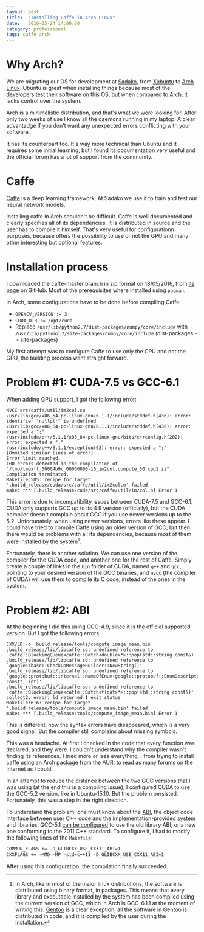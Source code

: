 ```yaml
---
layout: post
title:  "Installing Caffe in Arch Linux"
date:   2016-05-24 14:00:00
category: professional
tags: caffe arch
---
```


# Why Arch?

We are migrating our OS for development at [Sadako][sadako], from [Xubuntu][xubuntu] to [Arch Linux][arch]. Ubuntu is great when installing things because most of the developers test their software on this OS, but when compared to Arch, it lacks control over the system.

Arch is a minimalistic distribution, and that's what we were looking for. After only two weeks of use I know all the daemons running in my laptop. A clear advantadge if you don't want any unexpected errors conflicting with your software.

It has its counterpart too. It's way more technical than Ubuntu and it requires some initial learning, but I found its documentation very useful and the official forum has a lot of support from the community. 

# Caffe

[Caffe][caffe] is a deep learning framework. At Sadako we use it to train and test our neural network models.

Installing caffe in Arch shouldn't be difficult. Caffe is well documented and clearly specifies all of its dependencies. It is distributed in source and the user has to compile it himself. That's very useful for configurationn purposes, because offers the possibility to use or not the GPU and many other interesting but optional features.

# Installation process

I downloaded the caffe-master branch in zip format on 18/05/2016, from [its page][caffe-src] on GitHub. Most of the prerequisites where installed using `pacman`.

In Arch, some configurations have to be done before compiling Caffe:

- `OPENCV_VERSION := 3`
- `CUDA_DIR := /opt/cuda`
- Replace `/usr/lib/python2.7/dist-packages/numpy/core/include` with `/usr/lib/python2.7/site-packages/numpy/core/include` (dist-packages -> site-packages)

My first attempt was to configure Caffe to use only the CPU and not the GPU, the building process went straight forward.

# Problem #1: CUDA-7.5 vs GCC-6.1

When adding GPU support, I got the following error:

```
NVCC src/caffe/util/im2col.cu
/usr/lib/gcc/x86_64-pc-linux-gnu/6.1.1/include/stddef.h(436): error: identifier "nullptr" is undefined
/usr/lib/gcc/x86_64-pc-linux-gnu/6.1.1/include/stddef.h(436): error: expected a ";"
/usr/include/c++/6.1.1/x86_64-pc-linux-gnu/bits/c++config.h(202): error: expected a ";"
/usr/include/c++/6.1.1/exception(63): error: expected a ";"
[Ommited similar lines of error]
Error limit reached.
100 errors detected in the compilation of "/tmp/tmpxft_00004b9c_00000000-16_im2col.compute_50.cpp1.ii".
Compilation terminated.
Makefile:585: recipe for target '.build_release/cuda/src/caffe/util/im2col.o' failed
make: *** [.build_release/cuda/src/caffe/util/im2col.o] Error 1
```

This error is due to incompatibility issues between CUDA-7.5 and GCC-6.1. CUDA only supports GCC up to its 4.9 version (officially), but the CUDA compiler doesn't complain about GCC if you use newer versions up to the 5.2. Unfortunately, when using newer versions, errors like these appear. I could have tried to compile Caffe using an older version of GCC, but then there would be problems with all its dependencies, because most of them were installed by the system[^1]. 

[^1]: In Arch, like in most of the major linux distributions, the software is distributed using binary format, in packages. This means that every library and executable installed by the system has been compiled using the current version of GCC, which in Arch is GCC-6.1.1 at the moment of writing this. [Gentoo][gentoo] is a clear exception, all the software in Gentoo is distributed in code, and it is compiled by the user during the installation.

Fortunately, there is another solution. We can use one version of the compiler for the CUDA code, and another one for the rest of Caffe. Simply create a couple of links in the `bin` folder of CUDA, named `g++` and `gcc`, pointing to your desired version of the GCC binaries, and `nvcc` (the compiler of CUDA) will use them to compile its C code, instead of the ones in the system.

# Problem #2: ABI

At the beginning I did this using GCC-4.9, since it is the official supported version. But I got the following errors.

```
CXX/LD -o .build_release/tools/compute_image_mean.bin
.build_release/lib/libcaffe.so: undefined reference to `caffe::BlockingQueue<caffe::Batch<double>*>::pop(std::string const&)'
.build_release/lib/libcaffe.so: undefined reference to `google::base::CheckOpMessageBuilder::NewString()'
.build_release/lib/libcaffe.so: undefined reference to `google::protobuf::internal::NameOfEnum(google::protobuf::EnumDescriptor const*, int)'
.build_release/lib/libcaffe.so: undefined reference to `caffe::BlockingQueue<caffe::Batch<float>*>::pop(std::string const&)'
collect2: error: ld returned 1 exit status
Makefile:616: recipe for target '.build_release/tools/compute_image_mean.bin' failed
make: *** [.build_release/tools/compute_image_mean.bin] Error 1
```

This is different, now the syntax errors have disappeared, which is a very good signal. But the compiler still complains about missing symbols.

This was a headache. At first I checked in the code that every function was declared, and they were. I couldn't understand why the compiler wasn't finding its references. I tried more or less everything... from trying to install caffe using an [Arch package][caffe-git] from the AUR, to read as many forums on the internet as I could.

In an attempt to reduce the distance between the two GCC versions that I was using (at the end this is a compiling issue), I configured CUDA to use the GCC-5.2 version, like in Ubuntu-15.10. But the problem persisted. Fortunately, this was a step in the right direction.

To understand the problem, one must know about the [ABI][abi], the object code interface between user C++ code and the implementation-provided system and libraries. GCC-5.1 [can be configured][dualAbi] to use the old library ABI, or a new one conforming to the 2011 C++ standard. To configure it, I had to modify the following lines of the `Makefile`:

```diff
COMMON_FLAGS += -D_GLIBCXX_USE_CXX11_ABI=1
CXXFLAGS += -MMD -MP -std=c++11 -D_GLIBCXX_USE_CXX11_ABI=1
```

After using this configuration, the compilation finally succeeded.

[sadako]: http://www.sadako.es/
[xubuntu]: http://xubuntu.org/
[arch]: https://www.archlinux.org/
[caffe]: http://caffe.berkeleyvision.org/
[caffe-src]: https://github.com/BVLC/caffe
[gentoo]: https://www.gentoo.org/
[caffe-git]: https://aur.archlinux.org/packages/caffe-git/
[abi]: https://en.wikipedia.org/wiki/Application_binary_interface
[dualAbi]: https://gcc.gnu.org/onlinedocs/libstdc++/manual/using_dual_abi.html
